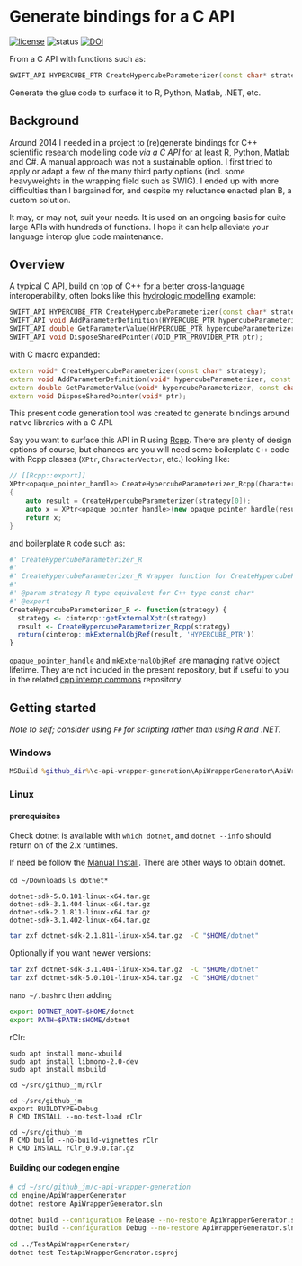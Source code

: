 # Generate bindings for a C API

[![license](http://img.shields.io/badge/license-GPLv3-red.svg)](https://raw.githubusercontent.com/csiro-hydroinformatics/c-api-wrapper-generation/master/LICENSE)
![status](https://img.shields.io/badge/status-beta-orange.svg)
[![DOI](https://zenodo.org/badge/34026446.svg)](https://zenodo.org/badge/latestdoi/34026446)


From a C API with functions such as:

```c++
SWIFT_API HYPERCUBE_PTR CreateHypercubeParameterizer(const char* strategy);
```

Generate the glue code to surface it to R, Python, Matlab, .NET, etc.

## Background

Around 2014 I needed in a project to (re)generate bindings for C++ scientific research modelling code _via a C API_ for at least R, Python, Matlab and C#. A manual approach was not a sustainable option. I first tried to apply or adapt a few of the many third party options (incl. some heavyweights in the wrapping field such as SWIG). I ended up with more difficulties than I bargained for, and despite my reluctance enacted plan B, a custom solution. 

It may, or may not, suit your needs. It is used on an ongoing basis for quite large APIs with hundreds of functions. I hope it can help alleviate your language interop glue code maintenance.

## Overview

A typical C API, build on top of C++ for a better cross-language interoperability, often looks like this [hydrologic modelling](https://www.mssanz.org.au/modsim2015/L15/perraud.pdf) example:

```c++
SWIFT_API HYPERCUBE_PTR CreateHypercubeParameterizer(const char* strategy);
SWIFT_API void AddParameterDefinition(HYPERCUBE_PTR hypercubeParameterizer, const char* variableName, double min, double max, double value);
SWIFT_API double GetParameterValue(HYPERCUBE_PTR hypercubeParameterizer, const char* variableName);
SWIFT_API void DisposeSharedPointer(VOID_PTR_PROVIDER_PTR ptr);
```

with C macro expanded:

```c++
extern void* CreateHypercubeParameterizer(const char* strategy);
extern void AddParameterDefinition(void* hypercubeParameterizer, const char* variableName, double min, double max, double value);
extern double GetParameterValue(void* hypercubeParameterizer, const char* variableName);
extern void DisposeSharedPointer(void* ptr);
```

This present code generation tool was created to generate bindings around native libraries with a C API. 

Say you want to surface this API in R using [Rcpp](http://www.rcpp.org/). There are plenty of design options of course, but chances are you will need some boilerplate `C++` code with Rcpp classes (`XPtr`, `CharacterVector`, etc.) looking like:

```c++
// [[Rcpp::export]]
XPtr<opaque_pointer_handle> CreateHypercubeParameterizer_Rcpp(CharacterVector strategy)
{
    auto result = CreateHypercubeParameterizer(strategy[0]);
    auto x = XPtr<opaque_pointer_handle>(new opaque_pointer_handle(result));
    return x;
}
```

and boilerplate `R` code such as:

```R
#' CreateHypercubeParameterizer_R
#'
#' CreateHypercubeParameterizer_R Wrapper function for CreateHypercubeParameterizer
#'
#' @param strategy R type equivalent for C++ type const char*
#' @export
CreateHypercubeParameterizer_R <- function(strategy) {
  strategy <- cinterop::getExternalXptr(strategy)
  result <- CreateHypercubeParameterizer_Rcpp(strategy)
  return(cinterop::mkExternalObjRef(result, 'HYPERCUBE_PTR'))
}
```

`opaque_pointer_handle` and `mkExternalObjRef` are managing native object lifetime. They are not included in the present repository, but if useful to you in the related [cpp interop commons](https://github.com/csiro-hydroinformatics/rcpp-interop-commons) repository.

## Getting started

_Note to self; consider using `F#` for scripting rather than using R and .NET._

### Windows 

```bat
MSBuild %github_dir%\c-api-wrapper-generation\ApiWrapperGenerator\ApiWrapperGenerator.sln /t:Build /p:Configuration=Debug
```

### Linux


#### prerequisites

Check dotnet is available with `which dotnet`, and `dotnet --info` should return on of the 2.x runtimes.

If need be follow the [Manual Install](https://docs.microsoft.com/en-us/dotnet/core/install/linux-debian#manual-install). There are other ways to obtain dotnet.

`cd ~/Downloads` `ls dotnet*`

```text
dotnet-sdk-5.0.101-linux-x64.tar.gz
dotnet-sdk-3.1.404-linux-x64.tar.gz
dotnet-sdk-2.1.811-linux-x64.tar.gz
dotnet-sdk-3.1.402-linux-x64.tar.gz
```

```bash
tar zxf dotnet-sdk-2.1.811-linux-x64.tar.gz  -C "$HOME/dotnet"
```

Optionally if you want newer versions:

```bash
tar zxf dotnet-sdk-3.1.404-linux-x64.tar.gz  -C "$HOME/dotnet"
tar zxf dotnet-sdk-5.0.101-linux-x64.tar.gz  -C "$HOME/dotnet"
```

`nano ~/.bashrc` then adding

```sh
export DOTNET_ROOT=$HOME/dotnet
export PATH=$PATH:$HOME/dotnet
```

rClr:

```
sudo apt install mono-xbuild
sudo apt install libmono-2.0-dev
sudo apt install msbuild

cd ~/src/github_jm/rClr

cd ~/src/github_jm
export BUILDTYPE=Debug
R CMD INSTALL --no-test-load rClr

cd ~/src/github_jm
R CMD build --no-build-vignettes rClr
R CMD INSTALL rClr_0.9.0.tar.gz
```

#### Building our codegen engine

```sh
# cd ~/src/github_jm/c-api-wrapper-generation
cd engine/ApiWrapperGenerator
dotnet restore ApiWrapperGenerator.sln
```

```bash
dotnet build --configuration Release --no-restore ApiWrapperGenerator.sln
dotnet build --configuration Debug --no-restore ApiWrapperGenerator.sln

cd ../TestApiWrapperGenerator/
dotnet test TestApiWrapperGenerator.csproj 
```
